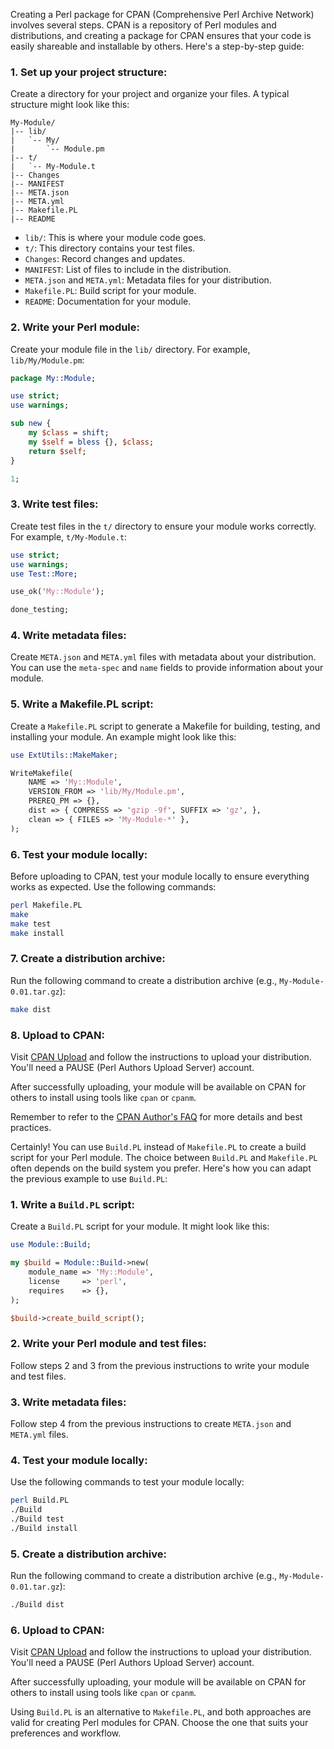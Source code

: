 Creating a Perl package for CPAN (Comprehensive Perl Archive Network) involves several steps. CPAN is a repository of Perl modules and distributions, and creating a package for CPAN ensures that your code is easily shareable and installable by others. Here's a step-by-step guide:

### 1. Set up your project structure:

Create a directory for your project and organize your files. A typical structure might look like this:

```
My-Module/
|-- lib/
|   `-- My/
|       `-- Module.pm
|-- t/
|   `-- My-Module.t
|-- Changes
|-- MANIFEST
|-- META.json
|-- META.yml
|-- Makefile.PL
|-- README
```

- `lib/`: This is where your module code goes.
- `t/`: This directory contains your test files.
- `Changes`: Record changes and updates.
- `MANIFEST`: List of files to include in the distribution.
- `META.json` and `META.yml`: Metadata files for your distribution.
- `Makefile.PL`: Build script for your module.
- `README`: Documentation for your module.

### 2. Write your Perl module:

Create your module file in the `lib/` directory. For example, `lib/My/Module.pm`:

```perl
package My::Module;

use strict;
use warnings;

sub new {
    my $class = shift;
    my $self = bless {}, $class;
    return $self;
}

1;
```

### 3. Write test files:

Create test files in the `t/` directory to ensure your module works correctly. For example, `t/My-Module.t`:

```perl
use strict;
use warnings;
use Test::More;

use_ok('My::Module');

done_testing;
```

### 4. Write metadata files:

Create `META.json` and `META.yml` files with metadata about your distribution. You can use the `meta-spec` and `name` fields to provide information about your module.

### 5. Write a Makefile.PL script:

Create a `Makefile.PL` script to generate a Makefile for building, testing, and installing your module. An example might look like this:

```perl
use ExtUtils::MakeMaker;

WriteMakefile(
    NAME => 'My::Module',
    VERSION_FROM => 'lib/My/Module.pm',
    PREREQ_PM => {},
    dist => { COMPRESS => 'gzip -9f', SUFFIX => 'gz', },
    clean => { FILES => 'My-Module-*' },
);
```

### 6. Test your module locally:

Before uploading to CPAN, test your module locally to ensure everything works as expected. Use the following commands:

```bash
perl Makefile.PL
make
make test
make install
```

### 7. Create a distribution archive:

Run the following command to create a distribution archive (e.g., `My-Module-0.01.tar.gz`):

```bash
make dist
```

### 8. Upload to CPAN:

Visit [CPAN Upload](https://pause.perl.org/pause/authenquery?ACTION=add_uri) and follow the instructions to upload your distribution. You'll need a PAUSE (Perl Authors Upload Server) account.

After successfully uploading, your module will be available on CPAN for others to install using tools like `cpan` or `cpanm`.

Remember to refer to the [CPAN Author's FAQ](https://www.cpan.org/authors/id/A/AN/ANDK/uploads/) for more details and best practices.


Certainly! You can use `Build.PL` instead of `Makefile.PL` to create a build script for your Perl module. The choice between `Build.PL` and `Makefile.PL` often depends on the build system you prefer. Here's how you can adapt the previous example to use `Build.PL`:

### 1. Write a `Build.PL` script:

Create a `Build.PL` script for your module. It might look like this:

```perl
use Module::Build;

my $build = Module::Build->new(
    module_name => 'My::Module',
    license     => 'perl',
    requires    => {},
);

$build->create_build_script();
```

### 2. Write your Perl module and test files:

Follow steps 2 and 3 from the previous instructions to write your module and test files.

### 3. Write metadata files:

Follow step 4 from the previous instructions to create `META.json` and `META.yml` files.

### 4. Test your module locally:

Use the following commands to test your module locally:

```bash
perl Build.PL
./Build
./Build test
./Build install
```

### 5. Create a distribution archive:

Run the following command to create a distribution archive (e.g., `My-Module-0.01.tar.gz`):

```bash
./Build dist
```

### 6. Upload to CPAN:

Visit [CPAN Upload](https://pause.perl.org/pause/authenquery?ACTION=add_uri) and follow the instructions to upload your distribution. You'll need a PAUSE (Perl Authors Upload Server) account.

After successfully uploading, your module will be available on CPAN for others to install using tools like `cpan` or `cpanm`.

Using `Build.PL` is an alternative to `Makefile.PL`, and both approaches are valid for creating Perl modules for CPAN. Choose the one that suits your preferences and workflow.
